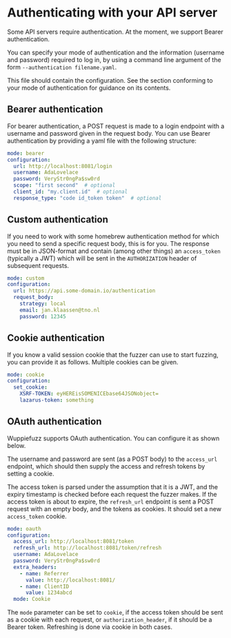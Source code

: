 # Authenticating with your API server

Some API servers require authentication. At the moment, we support Bearer authentication.

You can specify your mode of authentication and the information (username and password)
required to log in, by using a command line argument of the form
`--authentication filename.yaml`.

This file should contain the configuration. See the section conforming to your mode of
authentication for guidance on its contents.

## Bearer authentication

For bearer authentication, a POST request is made to a login endpoint with a username
and password given in the request body. You can use Bearer authentication by providing
a yaml file with the following structure:

```yaml
mode: bearer
configuration:
  url: http://localhost:8081/login
  username: AdaLovelace
  password: VeryStr0ngPa$sw0rd
  scope: "first second"  # optional
  client_id: "my.client.id"  # optional
  response_type: "code id_token token"  # optional
```

## Custom authentication

If you need to work with some homebrew authentication method for which you need to send a specific request body, this is for you. The response must be in JSON-format and contain (among other things) an `access_token` (typically a JWT) which will be sent in the `AUTHORIZATION` header of subsequent requests.

```yaml
mode: custom
configuration:
  url: https://api.some-domain.io/authentication
  request_body:
    strategy: local
    email: jan.klaassen@tno.nl
    password: 12345
```

## Cookie authentication

If you know a valid session cookie that the fuzzer can use to start fuzzing, you can provide it as follows. Multiple cookies can be given.

```yaml
mode: cookie
configuration:
  set_cookie:
    XSRF-TOKEN: eyHEREisSOMENICEbase64JSONobject=
    lazarus-token: something
```

## OAuth authentication

Wuppiefuzz supports OAuth authentication. You can configure it as shown below.

The username and password are sent (as a POST body) to the `access_url` endpoint, which should then supply the access and refresh tokens by setting a cookie.

The access token is parsed under the assumption that it is a JWT, and the expiry timestamp is checked before each request the fuzzer makes. If the access token is about to expire, the `refresh_url` endpoint is sent a POST request with an empty body, and the tokens as cookies. It should set a new `access_token` cookie.

```yaml
mode: oauth
configuration:
  access_url: http://localhost:8081/token
  refresh_url: http://localhost:8081/token/refresh
  username: AdaLovelace
  password: VeryStr0ngPa$sw0rd
  extra_headers:
    - name: Referrer
      value: http://localhost:8081/
    - name: ClientID
      value: 1234abcd
  mode: Cookie
```

The `mode` parameter can be set to `cookie`, if the access token should be sent as a cookie with each request, or `authorization_header`, if it should be a Bearer token. Refreshing is done via cookie in both cases.
